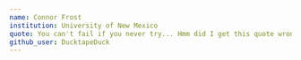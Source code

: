 ```yaml
---
name: Connor Frost
institution: University of New Mexico
quote: You can't fail if you never try... Hmm did I get this quote wrong?
github_user: DucktapeDuck
---
```

